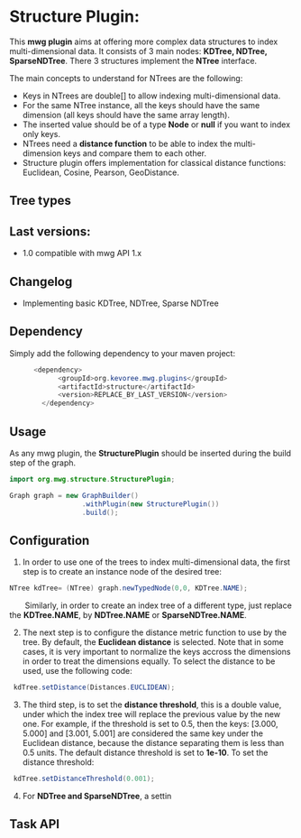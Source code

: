 # Structure Plugin:

This **mwg plugin** aims at offering more complex data structures to index multi-dimensional data.
It consists of 3 main nodes: **KDTree, NDTree, SparseNDTree**. There 3 structures implement the **NTree** interface.

The main concepts to understand for NTrees are the following:
- Keys in NTrees are double[] to allow indexing multi-dimensional data. 
- For the same NTree instance, all the keys should have the same dimension (all keys should have the same array length). 
- The inserted value should be of a type **Node** or **null** if you want to index only keys.
- NTrees need a **distance function** to be able to index the multi-dimension keys and compare them to each other. 
- Structure plugin offers implementation for classical distance functions: Euclidean, Cosine, Pearson, GeoDistance. 

## Tree types


## Last versions:

- 1.0 compatible with mwg API 1.x

## Changelog

- Implementing basic KDTree, NDTree, Sparse NDTree

## Dependency

Simply add the following dependency to your maven project:

```java
      <dependency>
            <groupId>org.kevoree.mwg.plugins</groupId>
            <artifactId>structure</artifactId>
            <version>REPLACE_BY_LAST_VERSION</version>
        </dependency>
```

## Usage

As any mwg plugin, the **StructurePlugin** should be inserted during the build step of the graph.


```java
import org.mwg.structure.StructurePlugin;

Graph graph = new GraphBuilder()
                  .withPlugin(new StructurePlugin())
                  .build();
```

## Configuration
1. In order to use one of the trees to index multi-dimensional data, the first step is to create an instance node of the desired tree:

```java
NTree kdTree= (NTree) graph.newTypedNode(0,0, KDTree.NAME);
```
&nbsp;&nbsp;&nbsp;&nbsp;&nbsp;&nbsp; Similarly, in order to create an index tree of a different type, just replace the **KDTree.NAME**, by **NDTree.NAME** or **SparseNDTree.NAME**.

2. The next step is to configure the distance metric function to use by the tree. By default, the **Euclidean distance** is selected. 
Note that in some cases, it is very important to normalize the keys accross the dimensions in order to treat the dimensions equally. 
To select the distance to be used, use the following code: 

```java
 kdTree.setDistance(Distances.EUCLIDEAN); 
```

3. The third step, is to set the **distance threshold**, this is a double value, 
under which the index tree will replace the previous value by the new one. 
For example, if the threshold is set to 0.5, then the keys: [3.000, 5.000] and [3.001, 5.001] are considered 
the same key under the Euclidean distance, because the distance separating them is less than 0.5 units. 
The default distance threshold is set to **1e-10**. To set the distance threshold: 

```java
 kdTree.setDistanceThreshold(0.001);
```

4. For **NDTree and SparseNDTree**, a settin



## Task API 

   

